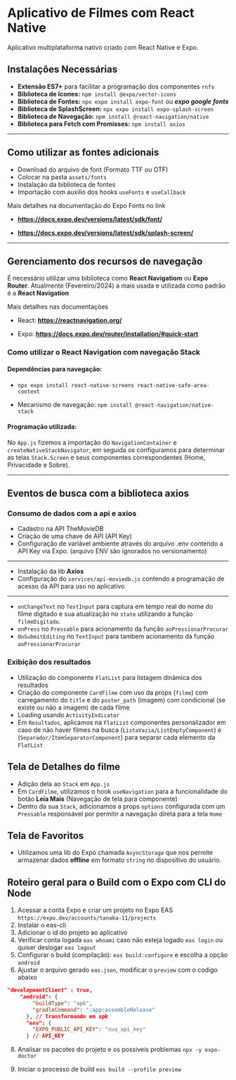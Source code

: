 # Aplicativo de Filmes com React Native

Aplicativo multiplataforma nativo criado com React Native e Expo.

## Instalações Necessárias

- **Extensão ES7+** para facilitar a programação dos componentes `rnfs`
- **Biblioteca de Icones:** `npm install @expo/vector-icons`
- **Biblioteca de Fontes:** `npx expo install expo-font` ou **_expo google fonts_**
- **Biblioteca de SplashScreen:** `npx expo install expo-splash-screen`
- **Biblioteca de Navegação:** `npm install @react-navigation/native`
- **Biblioteca para Fetch com Promisses:** `npm install axios`

---

## Como utilizar as fontes adicionais

- Download do arquivo de font (Formato TTF ou OTF)
- Colocar na pasta `assets/fonts`
- Instalação da biblioteca de fontes
- Importação com auxilio dos hooks `useFonts` e `useCallback`

Mais detalhes na documentação do Expo Fonts no link

- **https://docs.expo.dev/versions/latest/sdk/font/**

- **https://docs.expo.dev/versions/latest/sdk/splash-screen/**

---

## Gerenciamento dos recursos de navegação

É necessário utilizar uma biblioteca como **React Navigatiom** ou **Expo Router**.
Atualmente (Fevereiro/2024) a mais usada e utilizada como padrão é a **React Navigation**

Mais detalhes nas documentações

- React: **https://reactnavigation.org/**

- Expo: **https://docs.expo.dev/router/installation/#quick-start**

### Como utilizar o React Navigation com navegação Stack

#### Dependências para navegação:

- `npx expo install react-native-screens react-native-safe-area-context`

- Mecanismo de navegação: `npm install @react-navigation/native-stack`

#### Programação utilizada:

No `App.js` fizemos a importação do `NavigationContainer` e `createNativeStackNavigator`, em seguida os configuramos para determinar as telas `Stack.Screen` e seus componentes correspondentes (Home, Privacidade e Sobre).

---

## Eventos de busca com a biblioteca axios

### Consumo de dados com a api e axios

- Cadastro na API TheMovieDB
- Criação de uma chave de API (API Key)
- Configuração de variável ambiente através do arquivo .env contendo a API Key via Expo. (arquivo ENV são ignorados no versionamento)

---

- Instalação da lib **Axios**
- Configuração do `services/api-moviedb.js` contendo a programação de acesso da API para uso no aplicativo

---

- `onChangeText` no `TextInput` para captura em tempo real do nome do filme digitado e sua atualização no `state` utilizando a função `filmeDigitado`.
- `onPress` no `Pressable` para acionamento da função `aoPressionarProcurar`
- `OnSubmitEditing` no `TextInput` para tambem acionamento da função `aoPressionarProcurar`

### Exibição dos resultados

- Utilização do componente `FlatList` para listagem dinâmica dos resultados
- Criação do componente `CardFilme` com uso da props (`filme`) com carregamento do `title` e do `poster_path` (imagem) com condicional (se existe ou não a imagem) de cada filme
- Loading usando `ActivityIndicator`
- Em `Resultados`, aplicamos na `FlatList` componentes personalizador em caso de não haver filmes na busca (`ListaVazia/ListEmptyComponent`) e (`Separador/ItemSeparatorComponent`) para separar cada elemento da `FlatList`

## Tela de Detalhes do filme

- Adição dela ao `Stack` em `App.js`
- Em `CardFilme`, utilizamos o hook `useNavigation` para a funcionalidade do botão **Leia Mais** (Navegação de tela para componente)
- Dentro da sua `Stack`, adicionamos a props `options` configurada com um `Pressable` responsável por permitir a navegação direta para a tela `Home`

## Tela de Favoritos

- Utilizamos uma lib do Expo chamada `AsyncStorage` que nos permite armazenar dados **offline** em formato `string` no dispositivo do usuário.

## Roteiro geral para o Build com o Expo com CLI do Node

1. Acessar a conta Expo e criar um projeto no Expo EAS `https://expo.dev/accounts/tanaka-11/projects`
2. Instalar o eas-cli
3. Adicionar o id do projeto ao aplicativo
4. Verificar conta logada `eas whoami` caso não esteja logado `eas login` ou quiser deslogar `eas logout`
5. Configurar o build (compilação): `eas build:configure` e escolha a opção `android`
6. Ajustar o arquivo gerado `eas.json`, modificar o `preview` com o codigo abaixo

```json
"developmentClient" : true,
    "android": {
        "buildType": "apk",
        "gradleCommand": ":app:assembleRelease"
      }, // Transformando em apk
      "env": {
        "EXPO_PUBLIC_API_KEY": "sua_api_key"
      } // API_KEY
```

8. Analisar os pacotes do projeto e os possiveis problemas `npx -y expo-doctor`

9. Iniciar o processo de build `eas build --profile preview`
